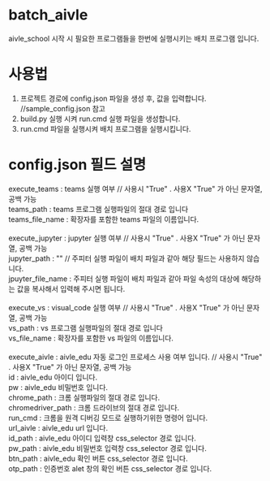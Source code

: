 # batch_aivle
aivle_school 시작 시 필요한 프로그램들을 한번에 실행시키는 배치 프로그램 입니다.

# 사용법
1. 프로젝트 경로에 config.json 파일을 생성 후, 값을 입력합니다. //sample_config.json 참고
2. build.py 실행 시켜 run.cmd 실행 파일을 생성합니다.
3. run.cmd 파일을 실행시켜 배치 프로그램을 실행시킵니다.

# config.json 필드 설명
  execute_teams : teams 실행 여부 // 사용시 "True" . 사용X "True" 가 아닌 문자열, 공백 가능<br/>
  teams_path : teams 프로그램 실행파일의 절대 경로 입니다<br/>
  teams_file_name : 확장자를 포함한 teams 파일의 이름입니다.<br/>
  <br/>
  execute_jupyter : jupyter 실행 여부 // 사용시 "True" . 사용X "True" 가 아닌 문자열, 공백 가능<br/>
  jupyter_path : "" // 주피터 실행 파일이 배치 파일과 같아 해당 필드는 사용하지 않습니다.<br/>
  jpuyter_file_name : 주피터 실행 파일이 배치 파일과 같아 파일 속성의 대상에 해당하는 값을 복사해서 입력해 주시면 됩니다.<br/>
  <br/>
  execute_vs : visual_code 실행 여부 // 사용시 "True" . 사용X "True" 가 아닌 문자열, 공백 가능<br/>
  vs_path : vs 프로그램 실행파일의 절대 경로 입니다<br/>
  vs_file_name : 확장자를 포함한 vs 파일의 이름입니다.<br/>
  <br/>
  execute_aivle : aivle_edu 자동 로그인 프로세스 사용 여부 입니다. // 사용시 "True" . 사용X "True" 가 아닌 문자열, 공백 가능<br/>
  id : aivle_edu 아이디 입니다.<br/>
  pw : aivle_edu 비밀번호 입니다.<br/>
  chrome_path : 크롬 실행파일의 절대 경로 입니다.<br/>
  chromedriver_path : 크롬 드라이브의 절대 경로 입니다.<br/>
  run_cmd : 크롬을 원격 디버깅 모드로 실행하기위한 명령어 입니다.<br/>
  url_aivle : aivle_edu url 입니다.<br/>
  id_path : aivle_edu 아이디 입력창 css_selector 경로 입니다.<br/>
  pw_path : aivle_edu 비밀번호 입력창 css_selector 경로 입니다.<br/>
  btn_path : aivle_edu 확인 버튼 css_selector 경로 입니다.<br/>
  otp_path : 인증번호 alet 창의 확인 버튼 css_selector 경로 입니다.<br/>
